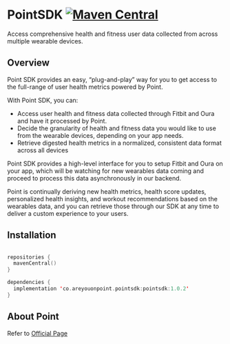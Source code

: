 # PointSDK [![Maven Central](https://img.shields.io/maven-central/v/co.areyouonpoint.pointsdk/pointsdk)](https://repo1.maven.org/maven2/co/areyouonpoint/pointsdk/pointsdk/)

Access comprehensive health and fitness user data collected from across multiple wearable devices.

## Overview

Point SDK provides an easy, “plug-and-play” way for you to get access to the full-range of user health metrics powered by Point.

With Point SDK, you can:

- Access user health and fitness data collected through Fitbit and Oura and have it processed by Point.
- Decide the granularity of health and fitness data you would like to use from the wearable devices, depending on your app needs.
- Retrieve digested health metrics in a normalized, consistent data format across all devices

Point SDK provides a high-level interface for you to setup Fitbit and Oura on your app, which will be watching for new wearables data coming and proceed to process this data asynchronously in our backend.

Point is continually deriving new health metrics, health score updates, personalized health insights, and workout recommendations based on the wearables data, and you can retrieve those through our SDK at any time to deliver a custom experience to your users.


## Installation

```kotlin

repositories {
  mavenCentral()
}

dependencies {
  implementation 'co.areyouonpoint.pointsdk:pointsdk:1.0.2'
}
```

## About Point

Refer to [Official Page](https://www.areyouonpoint.co/)
